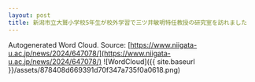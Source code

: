 ```yaml
---
layout: post
title: 新潟市立大鷲小学校5年生が校外学習で三ツ井敏明特任教授の研究室を訪れました
---
```

Autogenerated Word Cloud.
Source\: [https://www.niigata-u.ac.jp/news/2024/647078/](https://www.niigata-u.ac.jp/news/2024/647078/)
![WordCloud]({{ site.baseurl }}/assets/878408d669391d70f347a735f0a0618.png)